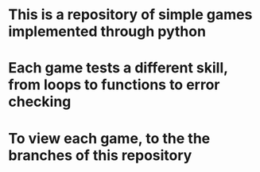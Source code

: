 # This is a repository of simple games implemented through python
# Each game tests a different skill, from loops to functions to error checking
# To view each game, to the the branches of this repository
